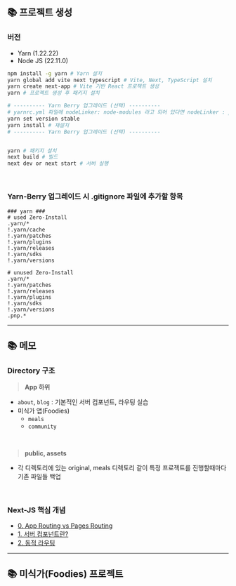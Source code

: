 ## 📚 프로젝트 생성

### 버전

- Yarn (1.22.22)
- Node JS (22.11.0)

```bash
npm install -g yarn # Yarn 설치
yarn global add vite next typescript # Vite, Next, TypeScript 설치
yarn create next-app # Vite 기반 React 프로젝트 생성
yarn # 프로젝트 생성 후 패키지 설치

# ---------- Yarn Berry 업그레이드 (선택) ----------
# yarnrc.yml 파일에 nodeLinker: node-modules 라고 되어 있다면 nodeLinker : pnp 로 수정, 없다면 추가
yarn set version stable
yarn install # 재설치
# ---------- Yarn Berry 업그레이드 (선택) ----------


yarn # 패키지 설치
next build # 빌드
next dev or next start # 서버 실행
```

<br>

### Yarn-Berry 업그레이드 시 .gitignore 파일에 추가할 항목

```text
### yarn ###
# used Zero-Install
.yarn/*
!.yarn/cache
!.yarn/patches
!.yarn/plugins
!.yarn/releases
!.yarn/sdks
!.yarn/versions

# unused Zero-Install
.yarn/*
!.yarn/patches
!.yarn/releases
!.yarn/plugins
!.yarn/sdks
!.yarn/versions
.pnp.*
```

---

## 📚 메모

### Directory 구조

> **App 하위**

- `about`, `blog` : 기본적인 서버 컴포넌트, 라우팅 실습
- 미식가 앱(Foodies)
  - `meals`
  - `community`

<br>

> **public, assets**

- 각 디렉토리에 있는 original, meals 디렉토리 같이 특정 프로젝트를 진행할때마다 기존 파일들 백업

<br>

### Next-JS 핵심 개념

- [0. App Routing vs Pages Routing](./Docs/Routing.md)
- [1. 서버 컴포넌트란?](./Docs/1-핵심개념/1-서버-컴포넌트.md)
- [2. 동적 라우팅](./Docs/1-핵심개념/2-동적라우팅.md)

---

## 📚 미식가(Foodies) 프로젝트